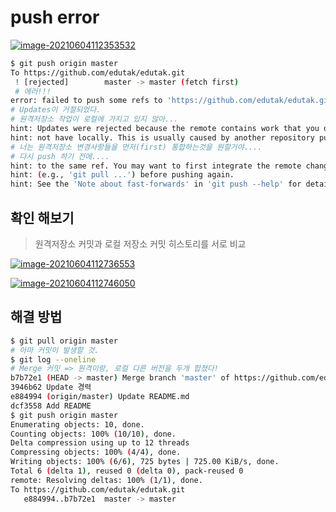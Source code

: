 # push error

[![image-20210604112353532](md-images/image-20210604112353532.png)](https://github.com/edutak/TIL/blob/master/git/md-images/image-20210604112353532.png)

```bash
$ git push origin master
To https://github.com/edutak/edutak.git
 ! [rejected]        master -> master (fetch first)
 # 에러!!!
error: failed to push some refs to 'https://github.com/edutak/edutak.git'
# Updates이 거절되었다. 
# 원격저장소 작업이 로컬에 가지고 있지 않아...
hint: Updates were rejected because the remote contains work that you do
hint: not have locally. This is usually caused by another repository pushing
# 너는 원격저장소 변경사항들을 먼저(first) 통합하는것을 원할거야....
# 다시 push 하기 전에....
hint: to the same ref. You may want to first integrate the remote changes
hint: (e.g., 'git pull ...') before pushing again.
hint: See the 'Note about fast-forwards' in 'git push --help' for details.
```

## 확인 해보기

> 원격저장소 커밋과 로컬 저장소 커밋 히스토리를 서로 비교

[![image-20210604112736553](md-images/image-20210604112736553.png)](https://github.com/edutak/TIL/blob/master/git/md-images/image-20210604112736553.png)

[![image-20210604112746050](md-images/image-20210604112746050.png)](https://github.com/edutak/TIL/blob/master/git/md-images/image-20210604112746050.png)

## 해결 방법

```bash
$ git pull origin master
# 아마 커밋이 발생할 것.
$ git log --oneline
# Merge 커밋 => 원격이랑, 로컬 다른 버전을 두개 합쳤다!
b7b72e1 (HEAD -> master) Merge branch 'master' of https://github.com/edutak/edutak 
3946b62 Update 경력
e884994 (origin/master) Update README.md
dcf3558 Add README
$ git push origin master
Enumerating objects: 10, done.
Counting objects: 100% (10/10), done.
Delta compression using up to 12 threads
Compressing objects: 100% (4/4), done.
Writing objects: 100% (6/6), 725 bytes | 725.00 KiB/s, done.
Total 6 (delta 1), reused 0 (delta 0), pack-reused 0
remote: Resolving deltas: 100% (1/1), done.
To https://github.com/edutak/edutak.git
   e884994..b7b72e1  master -> master
```